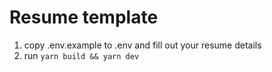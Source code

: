 # Resume template

1. copy .env.example to .env and fill out your resume details
2. run `yarn build && yarn dev`
